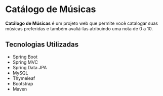 # Catálogo de Músicas

**Catálogo de Músicas** é um projeto web que permite você catalogar suas músicas preferidas e também avaliá-las atribuindo uma nota de 0 a 10.

## Tecnologias Utilizadas

* Spring Boot
* Spring MVC
* Spring Data JPA
* MySQL
* Thymeleaf
* Bootstrap
* Maven
